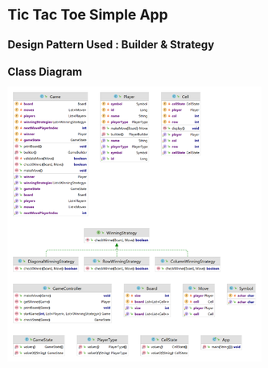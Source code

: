# Tic Tac Toe Simple App
## Design Pattern Used : Builder & Strategy
## Class Diagram
![alt text](https://github.com/surajsharma286/lld/blob/main/tictactoe.png?raw=true)
      
        
